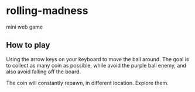 # rolling-madness
mini web game

## How to play
Using the arrow keys on your keyboard to move the ball around.
The goal is to collect as many coin as possible, while avoid the purple ball enemy, and also avoid falling off the board.

The coin will constantly repawn, in different location. Explore them.
